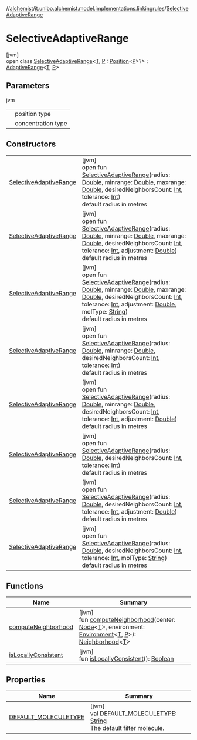 //[alchemist](../../../index.md)/[it.unibo.alchemist.model.implementations.linkingrules](../index.md)/[SelectiveAdaptiveRange](index.md)

# SelectiveAdaptiveRange

[jvm]\
open class [SelectiveAdaptiveRange](index.md)<[T](index.md), [P](index.md) : [Position](../../it.unibo.alchemist.model.interfaces/-position/index.md)<[P](../../it.unibo.alchemist.model.implementations.actions/-lsa-ascending-gradient-dist/index.md)>?> : [AdaptiveRange](../-adaptive-range/index.md)<[T](../../it.unibo.alchemist.model.implementations.actions/-abstract-action/index.md), [P](../../it.unibo.alchemist.model.implementations.actions/-lsa-ascending-gradient-dist/index.md)>

## Parameters

jvm

| | |
|---|---|
| <P> | position type |
| <T> | concentration type |

## Constructors

| | |
|---|---|
| [SelectiveAdaptiveRange](-selective-adaptive-range.md) | [jvm]<br>open fun [SelectiveAdaptiveRange](-selective-adaptive-range.md)(radius: [Double](https://kotlinlang.org/api/latest/jvm/stdlib/kotlin/-double/index.html), minrange: [Double](https://kotlinlang.org/api/latest/jvm/stdlib/kotlin/-double/index.html), maxrange: [Double](https://kotlinlang.org/api/latest/jvm/stdlib/kotlin/-double/index.html), desiredNeighborsCount: [Int](https://kotlinlang.org/api/latest/jvm/stdlib/kotlin/-int/index.html), tolerance: [Int](https://kotlinlang.org/api/latest/jvm/stdlib/kotlin/-int/index.html))<br>default radius in metres |
| [SelectiveAdaptiveRange](-selective-adaptive-range.md) | [jvm]<br>open fun [SelectiveAdaptiveRange](-selective-adaptive-range.md)(radius: [Double](https://kotlinlang.org/api/latest/jvm/stdlib/kotlin/-double/index.html), minrange: [Double](https://kotlinlang.org/api/latest/jvm/stdlib/kotlin/-double/index.html), maxrange: [Double](https://kotlinlang.org/api/latest/jvm/stdlib/kotlin/-double/index.html), desiredNeighborsCount: [Int](https://kotlinlang.org/api/latest/jvm/stdlib/kotlin/-int/index.html), tolerance: [Int](https://kotlinlang.org/api/latest/jvm/stdlib/kotlin/-int/index.html), adjustment: [Double](https://kotlinlang.org/api/latest/jvm/stdlib/kotlin/-double/index.html))<br>default radius in metres |
| [SelectiveAdaptiveRange](-selective-adaptive-range.md) | [jvm]<br>open fun [SelectiveAdaptiveRange](-selective-adaptive-range.md)(radius: [Double](https://kotlinlang.org/api/latest/jvm/stdlib/kotlin/-double/index.html), minrange: [Double](https://kotlinlang.org/api/latest/jvm/stdlib/kotlin/-double/index.html), maxrange: [Double](https://kotlinlang.org/api/latest/jvm/stdlib/kotlin/-double/index.html), desiredNeighborsCount: [Int](https://kotlinlang.org/api/latest/jvm/stdlib/kotlin/-int/index.html), tolerance: [Int](https://kotlinlang.org/api/latest/jvm/stdlib/kotlin/-int/index.html), adjustment: [Double](https://kotlinlang.org/api/latest/jvm/stdlib/kotlin/-double/index.html), molType: [String](https://docs.oracle.com/javase/8/docs/api/java/lang/String.html))<br>default radius in metres |
| [SelectiveAdaptiveRange](-selective-adaptive-range.md) | [jvm]<br>open fun [SelectiveAdaptiveRange](-selective-adaptive-range.md)(radius: [Double](https://kotlinlang.org/api/latest/jvm/stdlib/kotlin/-double/index.html), minrange: [Double](https://kotlinlang.org/api/latest/jvm/stdlib/kotlin/-double/index.html), desiredNeighborsCount: [Int](https://kotlinlang.org/api/latest/jvm/stdlib/kotlin/-int/index.html), tolerance: [Int](https://kotlinlang.org/api/latest/jvm/stdlib/kotlin/-int/index.html))<br>default radius in metres |
| [SelectiveAdaptiveRange](-selective-adaptive-range.md) | [jvm]<br>open fun [SelectiveAdaptiveRange](-selective-adaptive-range.md)(radius: [Double](https://kotlinlang.org/api/latest/jvm/stdlib/kotlin/-double/index.html), minrange: [Double](https://kotlinlang.org/api/latest/jvm/stdlib/kotlin/-double/index.html), desiredNeighborsCount: [Int](https://kotlinlang.org/api/latest/jvm/stdlib/kotlin/-int/index.html), tolerance: [Int](https://kotlinlang.org/api/latest/jvm/stdlib/kotlin/-int/index.html), adjustment: [Double](https://kotlinlang.org/api/latest/jvm/stdlib/kotlin/-double/index.html))<br>default radius in metres |
| [SelectiveAdaptiveRange](-selective-adaptive-range.md) | [jvm]<br>open fun [SelectiveAdaptiveRange](-selective-adaptive-range.md)(radius: [Double](https://kotlinlang.org/api/latest/jvm/stdlib/kotlin/-double/index.html), desiredNeighborsCount: [Int](https://kotlinlang.org/api/latest/jvm/stdlib/kotlin/-int/index.html), tolerance: [Int](https://kotlinlang.org/api/latest/jvm/stdlib/kotlin/-int/index.html))<br>default radius in metres |
| [SelectiveAdaptiveRange](-selective-adaptive-range.md) | [jvm]<br>open fun [SelectiveAdaptiveRange](-selective-adaptive-range.md)(radius: [Double](https://kotlinlang.org/api/latest/jvm/stdlib/kotlin/-double/index.html), desiredNeighborsCount: [Int](https://kotlinlang.org/api/latest/jvm/stdlib/kotlin/-int/index.html), tolerance: [Int](https://kotlinlang.org/api/latest/jvm/stdlib/kotlin/-int/index.html), adjustment: [Double](https://kotlinlang.org/api/latest/jvm/stdlib/kotlin/-double/index.html))<br>default radius in metres |
| [SelectiveAdaptiveRange](-selective-adaptive-range.md) | [jvm]<br>open fun [SelectiveAdaptiveRange](-selective-adaptive-range.md)(radius: [Double](https://kotlinlang.org/api/latest/jvm/stdlib/kotlin/-double/index.html), desiredNeighborsCount: [Int](https://kotlinlang.org/api/latest/jvm/stdlib/kotlin/-int/index.html), tolerance: [Int](https://kotlinlang.org/api/latest/jvm/stdlib/kotlin/-int/index.html), molType: [String](https://docs.oracle.com/javase/8/docs/api/java/lang/String.html))<br>default radius in metres |

## Functions

| Name | Summary |
|---|---|
| [computeNeighborhood](../-adaptive-range/compute-neighborhood.md) | [jvm]<br>fun [computeNeighborhood](../-adaptive-range/compute-neighborhood.md)(center: [Node](../../it.unibo.alchemist.model.interfaces/-node/index.md)<[T](../../it.unibo.alchemist.model.implementations.actions/-abstract-action/index.md)>, environment: [Environment](../../it.unibo.alchemist.model.interfaces/-environment/index.md)<[T](../../it.unibo.alchemist.model.implementations.actions/-abstract-action/index.md), [P](../../it.unibo.alchemist.model.implementations.actions/-lsa-ascending-gradient-dist/index.md)>): [Neighborhood](../../it.unibo.alchemist.model.interfaces/-neighborhood/index.md)<[T](../../it.unibo.alchemist.model.implementations.actions/-abstract-action/index.md)> |
| [isLocallyConsistent](../-abstract-locally-consistent-linking-rule/is-locally-consistent.md) | [jvm]<br>fun [isLocallyConsistent](../-abstract-locally-consistent-linking-rule/is-locally-consistent.md)(): [Boolean](https://kotlinlang.org/api/latest/jvm/stdlib/kotlin/-boolean/index.html) |

## Properties

| Name | Summary |
|---|---|
| [DEFAULT_MOLECULETYPE](-d-e-f-a-u-l-t_-m-o-l-e-c-u-l-e-t-y-p-e.md) | [jvm]<br>val [DEFAULT_MOLECULETYPE](-d-e-f-a-u-l-t_-m-o-l-e-c-u-l-e-t-y-p-e.md): [String](https://docs.oracle.com/javase/8/docs/api/java/lang/String.html)<br>The default filter molecule. |
